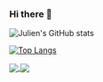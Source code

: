### Hi there 👋

<!--
**HAjulien/HAjulien** is a ✨ _special_ ✨ repository because its `README.md` (this file) appears on your GitHub profile.

Here are some ideas to get you started:

- 🔭 I’m currently working on ...
- 🌱 I’m currently learning ...
- 👯 I’m looking to collaborate on ...
- 🤔 I’m looking for help with ...
- 💬 Ask me about ...
- 📫 How to reach me: ...
- 😄 Pronouns: ...
- ⚡ Fun fact: ...
-->

![Julien's GitHub stats](https://github-readme-stats.vercel.app/api?username=HAjulien&show_icons=true&theme=synthwave&locale=fr)

[![Top Langs](https://github-readme-stats.vercel.app/api/top-langs/?username=HAjulien&locale=fr)](https://github.com/anuraghazra/github-readme-stats)



<a href="https://github.com/HAjulien/projet-vue-Cantine-miam">
  <img align="center" src="https://github-readme-stats.vercel.app/api/pin/?username=HAjulien&repo=projet-vue-Cantine-miam" />
</a>
<a href="https://github.com/HAjulien/symfony-cantine-miam">
  <img align="center" src="https://github-readme-stats.vercel.app/api/pin/?username=HAjulien&repo=symfony-cantine-miam" />
</a>
